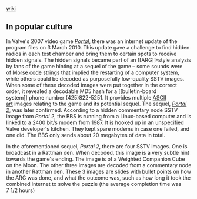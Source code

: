 [wiki](https://en.wikipedia.org/wiki/Slow-scan_television "Slow-scan television")
## In popular culture

In Valve's 2007 video game _[Portal](https://en.wikipedia.org/wiki/Portal_(video_game) "Portal (video game)")_, there was an internet update of the program files on 3 March 2010. This update gave a challenge to find hidden radios in each test chamber and bring them to certain spots to receive hidden signals. The hidden signals became part of an [[ARG]]-style analysis by fans of the game hinting at a sequel of the game – some sounds were of [Morse code](https://en.wikipedia.org/wiki/Morse_code "Morse code") strings that implied the restarting of a computer system, while others could be decoded as purposefully low-quality SSTV images. When some of these decoded images were put together in the correct order, it revealed a decodable MD5 hash for a [[bulletin-board system]] phone number (425)822-5251. It provides multiple [ASCII art](https://en.wikipedia.org/wiki/ASCII_art "ASCII art") images relating to the game and its potential sequel. The sequel, _[Portal 2](https://en.wikipedia.org/wiki/Portal_2 "Portal 2")_, was later confirmed. According to a hidden commentary node SSTV image from _Portal 2_, the BBS is running from a Linux-based computer and is linked to a 2400 bit/s modem from 1987. It is hooked up in an unspecified Valve developer's kitchen. They kept spare modems in case one failed, and one did. The BBS only sends about 20 megabytes of data in total.

In the aforementioned sequel, _Portal 2_, there are four SSTV images. One is broadcast in a Rattman den. When decoded, this image is a very subtle hint towards the game's ending. The image is of a Weighted Companion Cube on the Moon. The other three images are decoded from a commentary node in another Rattman den. These 3 images are slides with bullet points on how the ARG was done, and what the outcome was, such as how long it took the combined internet to solve the puzzle (the average completion time was 7 1/2 hours) 